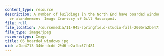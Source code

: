 ```yaml
---
content_type: resource
description: A number of buildings in the North End have boarded windows from fire
  or abandonment. Image Courtesy of Bill Massaquoi.
file: null
file_location: /coursemedia/11-945-springfield-studio-fall-2005/a2be4713340edcdd29d6e2afbc57f481_06_boarded_windows.jpg
file_type: image/jpeg
resourcetype: Image
title: 06_boarded_windows.jpg
uid: a2be4713-340e-dcdd-29d6-e2afbc57f481
---
```

